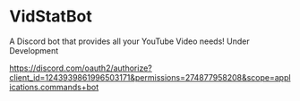 # VidStatBot
A Discord bot that provides all your YouTube Video needs! Under Development

https://discord.com/oauth2/authorize?client_id=1243939861996503171&permissions=274877958208&scope=applications.commands+bot